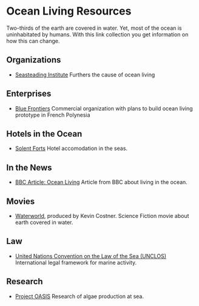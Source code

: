 # Ocean Living Resources

Two-thirds of the earth are covered in water. Yet, most of the ocean is uninhabitated by humans. With this link collection you  get information on how this can change.

## Organizations

* [Seasteading Institute](https://www.seasteading.org/) Furthers the cause of ocean living

## Enterprises

* [Blue Frontiers](https://www.blue-frontiers.com/en/) Commercial organization with plans to build ocean living prototype in French Polynesia

## Hotels in the Ocean

* [Solent Forts](https://solentforts.com/) Hotel accomodation in the seas.

## In the News

* [BBC Article: Ocean Living](http://www.bbc.com/future/story/20131101-living-on-the-ocean) Article from BBC about living in the ocean.

## Movies

* [Waterworld](https://en.wikipedia.org/wiki/Waterworld), produced by Kevin Costner. Science Fiction movie about earth covered in water.

## Law

* [United Nations Convention on the Law of the Sea (UNCLOS)](https://www.iucn.org/theme/marine-and-polar/our-work/international-ocean-governance/unclos) International legal framework for marine activity.

## Research

* [Project OASIS](https://www.seasteading.org/project-oasis/) Research of algae production at sea.

